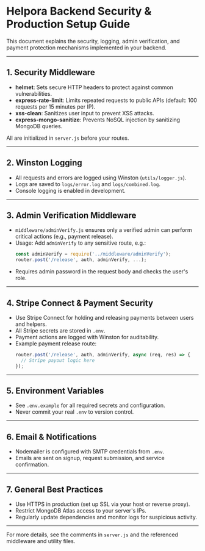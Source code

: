 # Helpora Backend Security & Production Setup Guide

This document explains the security, logging, admin verification, and payment protection mechanisms implemented in your backend.

---

## 1. Security Middleware

- **helmet**: Sets secure HTTP headers to protect against common vulnerabilities.
- **express-rate-limit**: Limits repeated requests to public APIs (default: 100 requests per 15 minutes per IP).
- **xss-clean**: Sanitizes user input to prevent XSS attacks.
- **express-mongo-sanitize**: Prevents NoSQL injection by sanitizing MongoDB queries.

All are initialized in `server.js` before your routes.

---

## 2. Winston Logging

- All requests and errors are logged using Winston (`utils/logger.js`).
- Logs are saved to `logs/error.log` and `logs/combined.log`.
- Console logging is enabled in development.

---

## 3. Admin Verification Middleware

- `middleware/adminVerify.js` ensures only a verified admin can perform critical actions (e.g., payment release).
- Usage: Add `adminVerify` to any sensitive route, e.g.:
  ```js
  const adminVerify = require('../middleware/adminVerify');
  router.post('/release', auth, adminVerify, ...);
  ```
- Requires admin password in the request body and checks the user's role.

---

## 4. Stripe Connect & Payment Security

- Use Stripe Connect for holding and releasing payments between users and helpers.
- All Stripe secrets are stored in `.env`.
- Payment actions are logged with Winston for auditability.
- Example payment release route:
  ```js
  router.post('/release', auth, adminVerify, async (req, res) => {
    // Stripe payout logic here
  });
  ```

---

## 5. Environment Variables

- See `.env.example` for all required secrets and configuration.
- Never commit your real `.env` to version control.

---

## 6. Email & Notifications

- Nodemailer is configured with SMTP credentials from `.env`.
- Emails are sent on signup, request submission, and service confirmation.

---

## 7. General Best Practices

- Use HTTPS in production (set up SSL via your host or reverse proxy).
- Restrict MongoDB Atlas access to your server's IPs.
- Regularly update dependencies and monitor logs for suspicious activity.

---

For more details, see the comments in `server.js` and the referenced middleware and utility files.

